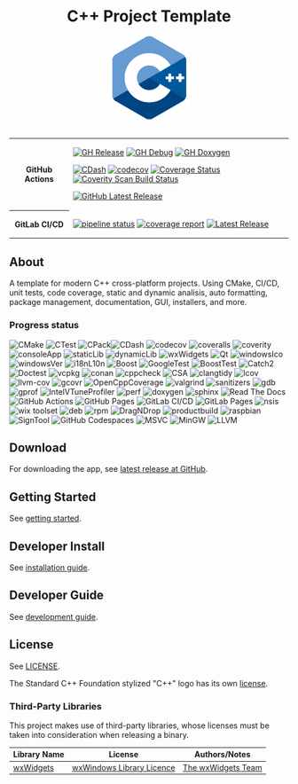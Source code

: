 <div align="center">

# C++ Project Template

<!--
Cannot use relative path here because of the following Doxygen issue:
https://github.com/doxygen/doxygen/issues/6783#issuecomment-1058486600
-->
<img alt="cpplogo" src="https://github.com/MangaD/cpp-project-template/blob/main/docs/doxygen/logo.png?raw=true" width="150" />
<br/><br/>


<table align="center">
  <tr>
    <th>GitHub Actions</th>
    <td>

<!-- https://dev.to/azure/github-how-to-display-the-status-badge-for-a-github-action-5449 -->
[![GH Release](https://github.com/MangaD/cpp-project-template/actions/workflows/build-release.yml/badge.svg)](https://github.com/MangaD/cpp-project-template/actions/workflows/build-release.yml) [![GH Debug](https://github.com/MangaD/cpp-project-template/actions/workflows/build-debug.yml/badge.svg)](https://github.com/MangaD/cpp-project-template/actions/workflows/build-debug.yml) [![GH Doxygen](https://github.com/MangaD/cpp-project-template/actions/workflows/doxygen-gh-pages.yml/badge.svg)](https://github.com/MangaD/cpp-project-template/actions/workflows/doxygen-gh-pages.yml)

[![CDash](https://img.shields.io/badge/CDash-dashboard-green)](https://my.cdash.org/index.php?project=cpp-project-template) [![codecov](https://codecov.io/gh/MangaD/cpp-project-template/branch/main/graph/badge.svg?token=4D88K24BF0)](https://codecov.io/gh/MangaD/cpp-project-template) [![Coverage Status](https://coveralls.io/repos/github/MangaD/cpp-project-template/badge.svg?branch=main)](https://coveralls.io/github/MangaD/cpp-project-template?branch=main) <a href="https://scan.coverity.com/projects/mangad-cpp-project-template"><img alt="Coverity Scan Build Status" src="https://scan.coverity.com/projects/28433/badge.svg"/></a>

[![GitHub Latest Release](https://img.shields.io/github/downloads-pre/MangaD/cpp-project-template/latest/total)](https://github.com/MangaD/cpp-project-template/releases/latest)
    </td>
  </tr>
  <tr>
    <th>GitLab CI/CD</th>
    <td>

[![pipeline status](https://gitlab.com/MangaD/cpp-project-template/badges/main/pipeline.svg)](https://gitlab.com/MangaD/cpp-project-template/-/commits/main) [![coverage report](https://gitlab.com/MangaD/cpp-project-template/badges/main/coverage.svg)](https://gitlab.com/MangaD/cpp-project-template/-/commits/main) [![Latest Release](https://gitlab.com/MangaD/cpp-project-template/-/badges/release.svg)](https://gitlab.com/MangaD/cpp-project-template/-/releases)
    </td>
  </tr>
</table>

</div>

## About

A template for modern C++ cross-platform projects. Using CMake, CI/CD, unit tests, code coverage, static and dynamic analisis, auto formatting, package management, documentation, GUI, installers, and more. 

### Progress status

![CMake](https://img.shields.io/badge/CMake-done-green) ![CTest](https://img.shields.io/badge/CTest-done-green) ![CPack](https://img.shields.io/badge/CPack-done-green)![CDash](https://img.shields.io/badge/CDash-done-green) ![codecov](https://img.shields.io/badge/codecov-done-green) ![coveralls](https://img.shields.io/badge/coveralls-done-green) ![coverity](https://img.shields.io/badge/coverity-done-green) ![consoleApp](https://img.shields.io/badge/console%20app-done-green) ![staticLib](https://img.shields.io/badge/static%20library-done-green) ![dynamicLib](https://img.shields.io/badge/dynamic%20library-todo-red) ![wxWidgets](https://img.shields.io/badge/wxWidgets-done-green) ![Qt](https://img.shields.io/badge/Qt-todo-red) ![windowsIco](https://img.shields.io/badge/windows%20icon-done-green)
![windowsVer](https://img.shields.io/badge/windows%20version-done-green) ![i18nL10n](https://img.shields.io/badge/i18n%20and%20L10n-todo-red) ![Boost](https://img.shields.io/badge/boost-todo-red) ![GoogleTest](https://img.shields.io/badge/GoogleTest-done-green) ![BoostTest](https://img.shields.io/badge/Boost.Test-todo-red) ![Catch2](https://img.shields.io/badge/catch2-todo-red) ![Doctest](https://img.shields.io/badge/doctest-todo-red) ![vcpkg](https://img.shields.io/badge/vcpkg-done-green) ![conan](https://img.shields.io/badge/conan-todo-red) ![cppcheck](https://img.shields.io/badge/cppcheck-done-green) ![CSA](https://img.shields.io/badge/clang%20static%20analyzer-done-green) ![clangtidy](https://img.shields.io/badge/clang%20tidy-done-green) ![lcov](https://img.shields.io/badge/lcov-done-green) ![llvm-cov](https://img.shields.io/badge/llvm--cov-todo-red) ![gcovr](https://img.shields.io/badge/gcovr-done-green) ![OpenCppCoverage](https://img.shields.io/badge/OpenCppCoverage-needs%20work-yellow) ![valgrind](https://img.shields.io/badge/valgrind-done-green) ![sanitizers](https://img.shields.io/badge/sanitizers-done-green) ![gdb](https://img.shields.io/badge/gdb-todo-red) ![gprof](https://img.shields.io/badge/gprof-todo-red) ![IntelVTuneProfiler](https://img.shields.io/badge/Intel%20VTune%20Profiler-todo-red) ![perf](https://img.shields.io/badge/perf-todo-red) ![doxygen](https://img.shields.io/badge/doxygen-done-green) ![sphinx](https://img.shields.io/badge/sphinx-needs%20work-yellow) ![Read The Docs](https://img.shields.io/badge/Read%20the%20Docs-todo-red) ![GitHub Actions](https://img.shields.io/badge/GitHub%20Actions-done-green) ![GitHub Pages](https://img.shields.io/badge/GitHub%20Pages-done-green) ![GitLab CI/CD](https://img.shields.io/badge/GitLab%20CI/CD-todo-red) ![GitLab Pages](https://img.shields.io/badge/GitLab%20Pages-done-green) ![nsis](https://img.shields.io/badge/nsis-done-green) ![wix toolset](https://img.shields.io/badge/wix%20toolset-done-green) ![deb](https://img.shields.io/badge/deb-done-green) ![rpm](https://img.shields.io/badge/rpm-done-green) ![DragNDrop](https://img.shields.io/badge/DragNDrop-needs%20work-yellow) ![productbuild](https://img.shields.io/badge/productbuild-todo-red) ![raspbian](https://img.shields.io/badge/raspbian-todo-red) ![SignTool](https://img.shields.io/badge/SignTool-todo-red) ![GitHub Codespaces](https://img.shields.io/badge/GitHub%20Codespaces-done-green) ![MSVC](https://img.shields.io/badge/MSVC-done-green) ![MinGW](https://img.shields.io/badge/MinGW-done-green) ![LLVM](https://img.shields.io/badge/LLVM-done-green)


## Download

For downloading the app, see [latest release at GitHub](https://github.com/MangaD/cpp-project-template/releases/latest).

## Getting Started

See [getting started](./docs/getting_started.md).

## Developer Install

See [installation guide](./docs/install.md).

## Developer Guide

See [development guide](./docs/development_guide.md).

## License

See [LICENSE](./LICENSE).

The Standard C++ Foundation stylized "C++" logo has its own [license](https://isocpp.org/home/terms-of-use).

### Third-Party Libraries

This project makes use of third-party libraries, whose licenses must be taken into consideration when releasing a binary.

| Library Name | License | Authors/Notes |
|-|-|-|
| [wxWidgets](https://www.wxwidgets.org) | [wxWindows Library Licence](https://www.wxwidgets.org/about/licence/) | [The wxWidgets Team](https://www.wxwidgets.org/about/team/) | 
